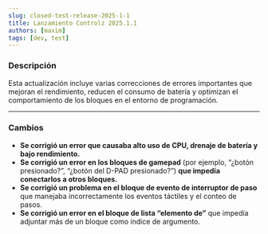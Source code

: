 ```yaml
---
slug: closed-test-release-2025-1-1
title: Lanzamiento Controlz 2025.1.1
authors: [maxim]
tags: [dev, test]
---
```


### Descripción

Esta actualización incluye varias correcciones de errores importantes que mejoran el rendimiento, reducen el consumo de batería y optimizan el comportamiento de los bloques en el entorno de programación.

<!-- truncate -->
---

### Cambios

- **Se corrigió un error que causaba alto uso de CPU, drenaje de batería y bajo rendimiento.**
- **Se corrigió un error en los bloques de gamepad** (por ejemplo, “¿botón presionado?”, “¿botón del D-PAD presionado?”) **que impedía conectarlos a otros bloques.**
- **Se corrigió un problema en el bloque de evento de interruptor de paso** que manejaba incorrectamente los eventos táctiles y el conteo de pasos.
- **Se corrigió un error en el bloque de lista “elemento de”** que impedía adjuntar más de un bloque como índice de argumento.